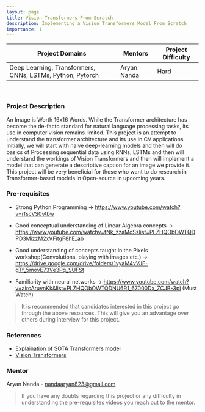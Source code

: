 ```yaml
---
layout: page
title: Vision Transformers From Scratch
description: Implementing a Vision Transformers Model From Scratch
importance: 1
---
```


| Project Domains              | Mentors      | Project Difficulty |
|------------------------------|--------------|--------------------|
| Deep Learning, Transformers, CNNs, LSTMs, Python, Pytorch | Aryan Nanda |  Hard  |

<br>

### Project Description

An Image is Worth 16x16 Words. While the Transformer architecture has become the de-facto standard for natural language processing tasks, its use in computer vision remains limited. This project is an attempt to understand the transformer architecture and its use in CV applications. Initially, we will start with naive deep-learning models and then will do basics of Processing sequential data using RNNs, LSTMs and then will understand the workings of Vision Transformers and then will implement a model that can generate a descriptive caption for an image we provide it.        
This project will be very beneficial for those who want to do research in Transformer-based models in Open-source in upcoming years.

### Pre-requisites 

- Strong Python Programming -> https://www.youtube.com/watch?v=rfscVS0vtbw

- Good conceptual understanding of Linear Algebra concepts -> https://www.youtube.com/watchv=fNk_zzaMoSslist=PLZHQObOWTQDPD3MizzM2xVFitgF8hE_ab 

- Good understanding of concepts taught in the Pixels workshop(Convolutions, playing with images etc.) -> https://drive.google.com/drive/folders/1vyaM4vVJF-gTf_5movE73Ve3Pq_SUFSt

- Familiarity with neural networks -> https://www.youtube.com/watch?v=aircAruvnKk&list=PLZHQObOWTQDNU6R1_67000Dx_ZCJB-3pi (Must Watch)

> It is recommended that candidates interested in this project go through the above resources. This will give you an advantage over others during interview for this project.

### References

- [Explaination of SOTA Transformers model](https://arxiv.org/abs/1706.03762) 
- [Vision Transformers](https://arxiv.org/abs/2010.11929)

### Mentor
Aryan Nanda - nandaaryan823@gmail.com

> If you have any doubts regarding this project or any difficulty in understanding the pre-requisites videos you reach out to the mentor.
